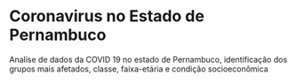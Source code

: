 # Coronavirus no Estado de Pernambuco

Analise de dados da COVID 19 no estado de Pernambuco, identificação dos grupos mais afetados, classe, faixa-etária e condição socioeconômica
